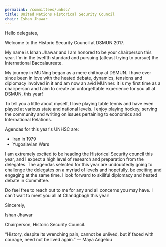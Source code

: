 ```yaml
---
permalink: /committees/unhsc/
title: United Nations Historical Security Council
chair: Ishan Jhawar
---
```


Hello delegates,

Welcome to the Historic Security Council at DSMUN 2017. 

My name is Ishan Jhawar and I am honored to be your chairperson this year. I'm in the twelfth standard and pursuing (atleast trying to pursue) the International Baccalaureate.  

My journey in MUNing began as a mere chitboy at DSMUN. I have ever since been in love with the heated debate, dynamics, tensions and diplomacy involved in it and am now an avid MUNner. It is my first time as a chairperson and I aim to create an unforgettable experience for you all at DSMUN, this year! 

To tell you a little about myself, I love playing table tennis and have even played at various state and national levels. I enjoy playing hockey, serving the community and writing on issues pertaining to economics and International Relations. 

Agendas for this year's UNHSC are:

- Iran in 1979
- Yugoslavian Wars

I am extremely excited to be heading the Historical Security council this year, and I expect a high level of research and preparation from the delegates. The agendas selected for this year are undoubtedly going to challenge the delegates on a myriad of levels and hopefully, be exciting and engaging at the same time. I look forward to skillful diplomacy and heated debate in Committee. 

Do feel free to reach out to me for any and all concerns you may have.
I can’t wait to meet you all at Chandgbagh this year!

Sincerely,

Ishan Jhawar

Chairperson, Historic Security Council.


“History, despite its wrenching pain, cannot be unlived, but if faced with courage, need not be lived again.”
  — Maya Angelou 
